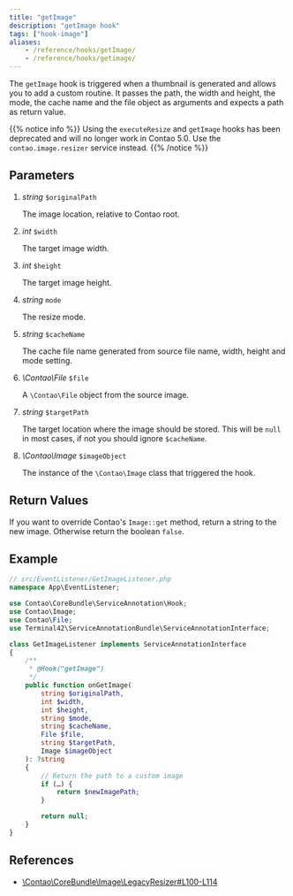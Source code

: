 ```yaml
---
title: "getImage"
description: "getImage hook"
tags: ["hook-image"]
aliases:
    - /reference/hooks/getImage/
    - /reference/hooks/getimage/
---
```



The `getImage` hook is triggered when a thumbnail is generated and allows you to
add a custom routine. It passes the path, the width and height, the mode, the
cache name and the file object as arguments and expects a path as return value.


{{% notice info %}}
Using the `executeResize` and `getImage` hooks has been deprecated and will no 
longer work in Contao 5.0. Use the `contao.image.resizer` service instead.
{{% /notice %}}


## Parameters

1. *string* `$originalPath`

    The image location, relative to Contao root.

2. *int* `$width`

    The target image width.

3. *int* `$height`

    The target image height.
    
4. *string* `mode`

    The resize mode.

5. *string* `$cacheName`

    The cache file name generated from source file name, width, height and mode
    setting.

6. *\Contao\File* `$file`

    A `\Contao\File` object from the source image.

7. *string* `$targetPath`

    The target location where the image should be stored. This will be `null` in
    most cases, if not you should ignore `$cacheName`.

8. *\Contao\Image* `$imageObject`
 
    The instance of the `\Contao\Image` class that triggered the hook.


## Return Values

If you want to override Contao's `Image::get` method, return a string to the new image. 
Otherwise return the boolean `false`.


## Example

```php
// src/EventListener/GetImageListener.php
namespace App\EventListener;

use Contao\CoreBundle\ServiceAnnotation\Hook;
use Contao\Image;
use Contao\File;
use Terminal42\ServiceAnnotationBundle\ServiceAnnotationInterface;

class GetImageListener implements ServiceAnnotationInterface
{
    /**
     * @Hook("getImage")
     */
    public function onGetImage(
        string $originalPath, 
        int $width, 
        int $height, 
        string $mode, 
        string $cacheName, 
        File $file, 
        string $targetPath, 
        Image $imageObject
    ): ?string
    {
        // Return the path to a custom image
        if (…) {
            return $newImagePath;
        }

        return null;
    }
}
```


## References

* [\Contao\CoreBundle\Image\LegacyResizer#L100-L114](https://github.com/contao/contao/blob/4.7.6/core-bundle/src/Image/LegacyResizer.php#L100-L114)
